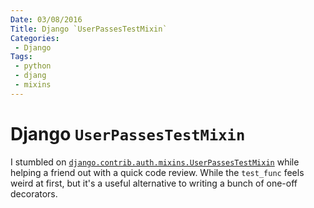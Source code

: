 ```yaml
---
Date: 03/08/2016
Title: Django `UserPassesTestMixin`
Categories:
 - Django
Tags:
 - python
 - djang
 - mixins
---
```


# Django `UserPassesTestMixin`

I stumbled on [`django.contrib.auth.mixins.UserPassesTestMixin`](https://docs.djangoproject.com/en/1.9/topics/auth/default/#django.contrib.auth.mixins.UserPassesTestMixin) while helping a friend out with a quick code review. While the `test_func` feels weird at first, but it's a useful alternative to writing a bunch of one-off decorators.
